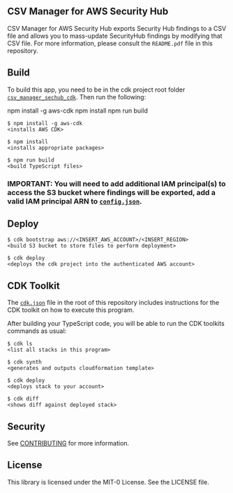 ## CSV Manager for AWS Security Hub

CSV Manager for AWS Security Hub exports Security Hub findings to a CSV file and allows you to mass-update SecurityHub findings by modifying that CSV file. For more information, please consult the `README.pdf` file in this repository.

## Build

To build this app, you need to be in the cdk project root folder [`csv_manager_sechub_cdk`](/csv_manager_sechub_cdk/). Then run the following:

npm install -g aws-cdk
npm install
npm run build

    $ npm install -g aws-cdk
    <installs AWS CDK>

    $ npm install
    <installs appropriate packages>

    $ npm run build
    <build TypeScript files>

### IMPORTANT: You will need to add additional IAM principal(s) to access the S3 bucket where findings will be exported, add a valid IAM principal ARN to [`config.json`](/csv_manager_sechub_cdk/config.json).

## Deploy

    $ cdk bootstrap aws://<INSERT_AWS_ACCOUNT>/<INSERT_REGION>
    <build S3 bucket to store files to perform deployment>

    $ cdk deploy
    <deploys the cdk project into the authenticated AWS account>

## CDK Toolkit

The [`cdk.json`](/csv_manager_sechub_cdk/cdk.json) file in the root of this repository includes
instructions for the CDK toolkit on how to execute this program.

After building your TypeScript code, you will be able to run the CDK toolkits commands as usual:

    $ cdk ls
    <list all stacks in this program>

    $ cdk synth
    <generates and outputs cloudformation template>

    $ cdk deploy
    <deploys stack to your account>

    $ cdk diff
    <shows diff against deployed stack>

## Security

See [CONTRIBUTING](CONTRIBUTING.md#security-issue-notifications) for more information.

## License

This library is licensed under the MIT-0 License. See the LICENSE file.

